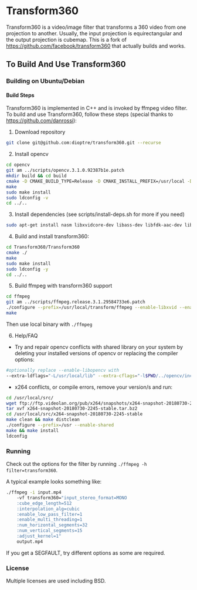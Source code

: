 # Transform360

Transform360 is a video/image filter that transforms a 360 video from one projection to another. Usually, the input projection is equirectangular and the output projection is cubemap. This is a fork of https://github.com/facebook/transform360 that actually builds and works.

## To Build And Use Transform360

### Building on Ubuntu/Debian

#### Build Steps
Transform360 is implemented in C++ and is invoked by ffmpeg video filter. To build and use Transform360, follow these steps (special thanks to https://github.com/danrossi):
1. Download repository
```sh
git clone git@github.com:dioptre/transform360.git --recurse
```
2. Install opencv
```sh
cd opencv
git am ../scripts/opencv.3.1.0.92387b1e.patch
mkdir build && cd build
cmake -D CMAKE_BUILD_TYPE=Release -D CMAKE_INSTALL_PREFIX=/usr/local -D ENABLE_PRECOMPILED_HEADERS=OFF ..
make
sudo make install
sudo ldconfig -v
cd ../..
```
3. Install dependencies (see scripts/install-deps.sh for more if you need)
```sh
sudo apt-get install nasm libxvidcore-dev libass-dev libfdk-aac-dev libvpx-dev libx264-dev
```
4. Build and install transform360:
```sh
cd Transform360/Transform360
cmake ./
make
sudo make install
sudo ldconfig -y
cd ../..
```
5. Build ffmpeg with transform360 support

```sh
cd ffmpeg
git am ../scripts/ffmpeg.release.3.1.29584733e6.patch
./configure --prefix=/usr/local/transform/ffmpeg --enable-libxvid --enable-libvorbis --enable-libtheora --enable-libmp3lame  --enable-nonfree --enable-libfreetype --enable-gpl --enable-nonfree --enable-libass --enable-libfdk-aac --enable-libfreetype --enable-libvpx --enable-vp9-highbitdepth --enable-libx264 --enable-libxvid --enable-libx265 --extra-libs='-lTransform360 -lstdc++' --enable-debug --enable-libopencv
make
```
Then use local binary with `./ffmpeg` 

6. Help/FAQ
* Try and repair opencv conflicts with shared library on your system by deleting your installed versions of opencv or replacing the compiler options:
```sh
#optionally replace --enable-libopencv with
--extra-ldflags="-L/usr/local/lib" --extra-cflags="-l$PWD/../opencv/include/opencv"
```
* x264 conflicts, or compile errors, remove your version/s and run:
```sh
cd /usr/local/src/
wget ftp://ftp.videolan.org/pub/x264/snapshots/x264-snapshot-20180730-2245-stable.tar.bz2
tar xvf x264-snapshot-20180730-2245-stable.tar.bz2
cd /usr/local/src/x264-snapshot-20180730-2245-stable
make clean && make distclean
./configure --prefix=/usr --enable-shared
make && make install
ldconfig
```

### Running

Check out the options for the filter by running `./ffmpeg -h filter=transform360`.

A typical example looks something like:

``` sh
./ffmpeg -i input.mp4
    -vf transform360="input_stereo_format=MONO
    :cube_edge_length=512
    :interpolation_alg=cubic
    :enable_low_pass_filter=1
    :enable_multi_threading=1
    :num_horizontal_segments=32
    :num_vertical_segments=15
    :adjust_kernel=1"
    output.mp4
```

If you get a SEGFAULT, try different options as some are required.

### License

Multiple licenses are used including BSD.
